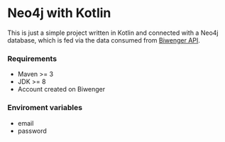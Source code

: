 # Neo4j with Kotlin
This is just a simple project written in Kotlin and connected with a Neo4j database, which is fed via the data consumed from [Biwenger API](https://biwenger.as.com/). 
### Requirements
* Maven >= 3
* JDK >= 8
* Account created on Biwenger
### Enviroment variables
* email
* password